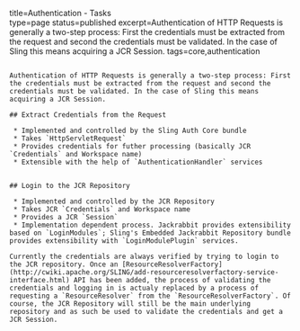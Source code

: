 title=Authentication - Tasks		
type=page
status=published
excerpt=Authentication of HTTP Requests is generally a two-step process: First the credentials must be extracted from the request and second the credentials must be validated. In the case of Sling this means acquiring a JCR Session.
tags=core,authentication
~~~~~~

Authentication of HTTP Requests is generally a two-step process: First the credentials must be extracted from the request and second the credentials must be validated. In the case of Sling this means acquiring a JCR Session.

## Extract Credentials from the Request

 * Implemented and controlled by the Sling Auth Core bundle
 * Takes `HttpServletRequest`
 * Provides credentials for futher processing (basically JCR `Credentials` and Workspace name)
 * Extensible with the help of `AuthenticationHandler` services


## Login to the JCR Repository

 * Implemented and controlled by the JCR Repository
 * Takes JCR `Credentials` and Workspace name
 * Provides a JCR `Session`
 * Implementation dependent process. Jackrabbit provides extensibility based on `LoginModules`; Sling's Embedded Jackrabbit Repository bundle provides extensibility with `LoginModulePlugin` services.

Currently the credentials are always verified by trying to login to the JCR repository. Once an [ResourceResolverFactory](http://cwiki.apache.org/SLING/add-resourceresolverfactory-service-interface.html) API has been added, the process of validating the credentials and logging in is actualy replaced by a process of requesting a `ResourceResolver` from the `ResourceResolverFactory`. Of course, the JCR Repository will still be the main underlying repository and as such be used to validate the credentials and get a JCR Session.
